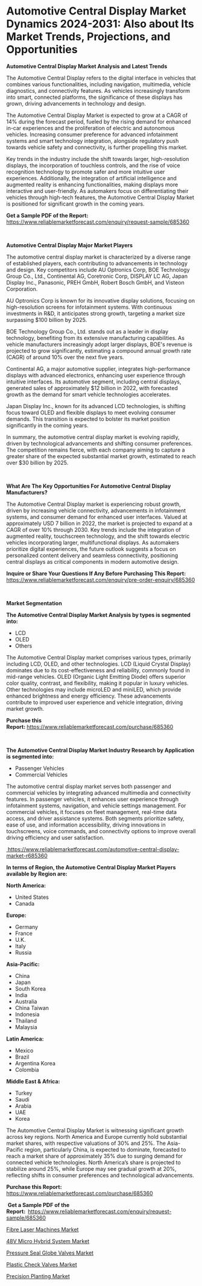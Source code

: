 <p><h1>Automotive Central Display Market Dynamics 2024-2031: Also about Its Market Trends, Projections, and Opportunities</h1></p><p><strong>Automotive Central Display Market Analysis and Latest Trends</strong></p>
<p><p>The Automotive Central Display refers to the digital interface in vehicles that combines various functionalities, including navigation, multimedia, vehicle diagnostics, and connectivity features. As vehicles increasingly transform into smart, connected platforms, the significance of these displays has grown, driving advancements in technology and design.</p><p>The Automotive Central Display Market is expected to grow at a CAGR of 14% during the forecast period, fueled by the rising demand for enhanced in-car experiences and the proliferation of electric and autonomous vehicles. Increasing consumer preference for advanced infotainment systems and smart technology integration, alongside regulatory push towards vehicle safety and connectivity, is further propelling this market.</p><p>Key trends in the industry include the shift towards larger, high-resolution displays, the incorporation of touchless controls, and the rise of voice recognition technology to promote safer and more intuitive user experiences. Additionally, the integration of artificial intelligence and augmented reality is enhancing functionalities, making displays more interactive and user-friendly. As automakers focus on differentiating their vehicles through high-tech features, the Automotive Central Display Market is positioned for significant growth in the coming years.</p></p>
<p><strong>Get a Sample PDF of the Report:&nbsp;</strong> <a href="https://www.reliablemarketforecast.com/enquiry/request-sample/685360?utm_campaign=1130&utm_medium=2&utm_source=Github&utm_content=ia&utm_term=20102024&utm_id=automotive-central-display">https://www.reliablemarketforecast.com/enquiry/request-sample/685360</a></p>
<p>&nbsp;</p>
<p><strong>Automotive Central Display Major Market Players</strong></p>
<p><p>The automotive central display market is characterized by a diverse range of established players, each contributing to advancements in technology and design. Key competitors include AU Optronics Corp, BOE Technology Group Co., Ltd., Continental AG, Coretronic Corp, DISPLAY LC AG, Japan Display Inc., Panasonic, PREH GmbH, Robert Bosch GmbH, and Visteon Corporation.</p><p>AU Optronics Corp is known for its innovative display solutions, focusing on high-resolution screens for infotainment systems. With continuous investments in R&D, it anticipates strong growth, targeting a market size surpassing $100 billion by 2025.</p><p>BOE Technology Group Co., Ltd. stands out as a leader in display technology, benefiting from its extensive manufacturing capabilities. As vehicle manufacturers increasingly adopt larger displays, BOE's revenue is projected to grow significantly, estimating a compound annual growth rate (CAGR) of around 10% over the next five years.</p><p>Continental AG, a major automotive supplier, integrates high-performance displays with advanced electronics, enhancing user experience through intuitive interfaces. Its automotive segment, including central displays, generated sales of approximately $12 billion in 2022, with forecasted growth as the demand for smart vehicle technologies accelerates.</p><p>Japan Display Inc., known for its advanced LCD technologies, is shifting focus toward OLED and flexible displays to meet evolving consumer demands. This transition is expected to bolster its market position significantly in the coming years.</p><p>In summary, the automotive central display market is evolving rapidly, driven by technological advancements and shifting consumer preferences. The competition remains fierce, with each company aiming to capture a greater share of the expected substantial market growth, estimated to reach over $30 billion by 2025.</p></p>
<p>&nbsp;</p>
<p><strong>What Are The Key Opportunities For Automotive Central Display Manufacturers?</strong></p>
<p><p>The Automotive Central Display market is experiencing robust growth, driven by increasing vehicle connectivity, advancements in infotainment systems, and consumer demand for enhanced user interfaces. Valued at approximately USD 7 billion in 2022, the market is projected to expand at a CAGR of over 10% through 2030. Key trends include the integration of augmented reality, touchscreen technology, and the shift towards electric vehicles incorporating larger, multifunctional displays. As automakers prioritize digital experiences, the future outlook suggests a focus on personalized content delivery and seamless connectivity, positioning central displays as critical components in modern automotive design.</p></p>
<p><strong>Inquire or Share Your Questions If Any Before Purchasing This Report:</strong> <a href="https://www.reliablemarketforecast.com/enquiry/pre-order-enquiry/685360?utm_campaign=1130&utm_medium=2&utm_source=Github&utm_content=ia&utm_term=20102024&utm_id=automotive-central-display">https://www.reliablemarketforecast.com/enquiry/pre-order-enquiry/685360</a></p>
<p>&nbsp;</p>
<p><strong>Market Segmentation</strong></p>
<p><strong>The Automotive Central Display Market Analysis by types is segmented into:</strong></p>
<p><ul><li>LCD</li><li>OLED</li><li>Others</li></ul></p>
<p><p>The Automotive Central Display market comprises various types, primarily including LCD, OLED, and other technologies. LCD (Liquid Crystal Display) dominates due to its cost-effectiveness and reliability, commonly found in mid-range vehicles. OLED (Organic Light Emitting Diode) offers superior color quality, contrast, and flexibility, making it popular in luxury vehicles. Other technologies may include microLED and miniLED, which provide enhanced brightness and energy efficiency. These advancements contribute to improved user experience and vehicle integration, driving market growth.</p></p>
<p><strong>Purchase this Report:&nbsp;</strong><a href="https://www.reliablemarketforecast.com/purchase/685360?utm_campaign=1130&utm_medium=2&utm_source=Github&utm_content=ia&utm_term=20102024&utm_id=automotive-central-display">https://www.reliablemarketforecast.com/purchase/685360</a></p>
<p>&nbsp;</p>
<p><strong>The Automotive Central Display Market Industry Research by Application is segmented into:</strong></p>
<p><ul><li>Passenger Vehicles</li><li>Commercial Vehicles</li></ul></p>
<p><p>The automotive central display market serves both passenger and commercial vehicles by integrating advanced multimedia and connectivity features. In passenger vehicles, it enhances user experience through infotainment systems, navigation, and vehicle settings management. For commercial vehicles, it focuses on fleet management, real-time data access, and driver assistance systems. Both segments prioritize safety, ease of use, and information accessibility, driving innovations in touchscreens, voice commands, and connectivity options to improve overall driving efficiency and user satisfaction.</p></p>
<p><a href="https://www.reliablemarketforecast.com/automotive-central-display-market-r685360?utm_campaign=1130&utm_medium=2&utm_source=Github&utm_content=ia&utm_term=20102024&utm_id=automotive-central-display">&nbsp;https://www.reliablemarketforecast.com/automotive-central-display-market-r685360</a></p>
<p><strong>In terms of Region, the Automotive Central Display Market Players available by Region are:</strong></p>
<p>
    <p> <strong> North America: </strong>
        <ul>
            <li>United States</li>
            <li>Canada</li>
        </ul>
        </p> 
    <p> <strong> Europe: </strong>
        <ul>
            <li>Germany</li>
            <li>France</li>
            <li>U.K.</li>
            <li>Italy</li>
            <li>Russia</li>
        </ul>
        </p> 
    <p> <strong> Asia-Pacific: </strong>
        <ul>
            <li>China</li>
            <li>Japan</li>
            <li>South Korea</li>
            <li>India</li>
            <li>Australia</li>
            <li>China Taiwan</li>
            <li>Indonesia</li>
            <li>Thailand</li>
            <li>Malaysia</li>
        </ul>
        </p> 
    <p> <strong> Latin America: </strong>
        <ul>
            <li>Mexico</li>
            <li>Brazil</li>
            <li>Argentina Korea</li>
            <li>Colombia</li>
        </ul>
        </p> 
    <p> <strong> Middle East & Africa: </strong>
        <ul>
            <li>Turkey</li>
            <li>Saudi</li>
            <li>Arabia</li>
            <li>UAE</li>
            <li>Korea</li>
        </ul>
    </p>
    </p>
<p><p>The Automotive Central Display Market is witnessing significant growth across key regions. North America and Europe currently hold substantial market shares, with respective valuations of 30% and 25%. The Asia-Pacific region, particularly China, is expected to dominate, forecasted to reach a market share of approximately 35% due to surging demand for connected vehicle technologies. North America’s share is projected to stabilize around 25%, while Europe may see gradual growth at 20%, reflecting shifts in consumer preferences and technological advancements.</p></p>
<p><strong>Purchase this Report: </strong><a href="https://www.reliablemarketforecast.com/purchase/685360?utm_campaign=1130&utm_medium=2&utm_source=Github&utm_content=ia&utm_term=20102024&utm_id=automotive-central-display">https://www.reliablemarketforecast.com/purchase/685360</a></p>
<p>&nbsp;<strong>Get a Sample PDF of the Report:&nbsp;&nbsp;</strong><a href="https://www.reliablemarketforecast.com/enquiry/request-sample/685360?utm_campaign=1130&utm_medium=2&utm_source=Github&utm_content=ia&utm_term=20102024&utm_id=automotive-central-display">https://www.reliablemarketforecast.com/enquiry/request-sample/685360</a></p>
<p><strong></strong></p>
<p><p><a href="https://issuu.com/reportprime-2/docs/fibre-laser-machines-market-size-20_e851b5eacfd60c?utm_campaign=1130&utm_medium=2&utm_source=Github&utm_content=ia&utm_term=20102024&utm_id=automotive-central-display">Fibre Laser Machines Market</a></p><p><a href="https://github.com/habinadmshaulz/Market-Research-Report-List-1/blob/main/48v-micro-hybrid-system-market.md?utm_campaign=1130&utm_medium=2&utm_source=Github&utm_content=ia&utm_term=20102024&utm_id=automotive-central-display">48V Micro Hybrid System Market</a></p><p><a href="https://www.linkedin.com/pulse/pressure-seal-globe-valves-sector-surge-135-growth-roadmap-hh9oe?utm_campaign=1130&utm_medium=2&utm_source=Github&utm_content=ia&utm_term=20102024&utm_id=automotive-central-display">Pressure Seal Globe Valves Market</a></p><p><a href="https://www.linkedin.com/pulse/plastic-check-valves-market-trends-focusing-insight-forecast-kqepe?utm_campaign=1130&utm_medium=2&utm_source=Github&utm_content=ia&utm_term=20102024&utm_id=automotive-central-display">Plastic Check Valves Market</a></p><p><a href="https://issuu.com/reportprime-2/docs/precision-planting-market-size-2030_4664720c7146c4?utm_campaign=1130&utm_medium=2&utm_source=Github&utm_content=ia&utm_term=20102024&utm_id=automotive-central-display">Precision Planting Market</a></p></p>